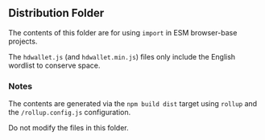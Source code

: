 ## Distribution Folder

The contents of this folder are for using `import` in ESM
browser-base projects.

The `hdwallet.js` (and `hdwallet.min.js`) files only include the
English wordlist to conserve space.


### Notes

The contents are generated via the `npm build dist` target using
`rollup` and the `/rollup.config.js` configuration.

Do not modify the files in this folder.
